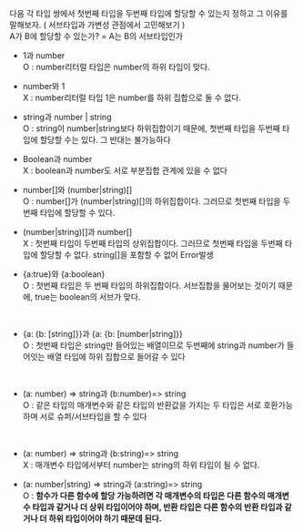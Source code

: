다음 각 타입 쌍에서 첫번째 타입을 두번째 타입에 할당할 수 있는지 정하고 그 이유를 말해보자. ( 서브타입과 가변성 관점에서 고민해보기 )<br>
A가 B에 할당할 수 있는가? = A는 B의 서브타입인가 <br>

- 1과 number<br>
  O : number리터럴 타입은 number의 하위 타입이 맞다. <br>
  
- number와 1<br>
  X : number리터럴 타입 1은 number를 하위 집합으로 둘 수 없다.<br>

- string과 number | string<br>
  O : string이 number|string보다 하위집합이기 때문에, 첫번째 타입을 두번째 타입에 할당할 수는 있다. 그 반대는 불가능하다<br>

- Boolean과 number<br>
  X : boolean과 number도 서로 부분집합 관계에 있을 수 없다 <br>
  
- number[]와 (number|string)[]<br>
  O : number[]가 (number|string)[]의 하위집합이다. 그러므로 첫번째 타입을 두번째 타입에 할당할 수 있다. <br>

- (number|string)[]과 number[]<br>
  X : 첫번째 타입이 두번째 타입의 상위집합이다. 그러므로 첫번째 타입을 두번째 타입에 할당할 수 없다. string[]을 포함할 수 없어 Error발생<br>

- {a:true}와 {a:boolean}<br>
  O : 첫번째 타입은 두 번째 타입의 하위집합이다. 서브집합을 물어보는 것이기 때문에, true는 boolean의 서브가 맞다.  
<br>

- {a: {b: [string]}}과 {a: {b: [number|string]}}<br>
  O : 첫번째 타입은 string만 들어있는 배열이므로 두번째에 string과 number가 들어잇는 배열 타입에 하위 집합으로 들어갈 수 있다 
<br>

- (a: number) => string과 (b:number)=> string<br>
  O : 같은 타입의 매개변수와 같은 타입의 반환값을 가지는 두 타입은 서로 호환가능하며 서로 슈퍼/서브타입을 할 수 있다 
<br>

- (a: number) => string과 (b:string)=> string<br>
  X : 매개변수 타입에서부터 number는 string의 하위 타입이 될 수 없다.<br>

- (a: number|string) => string과 (a:string)=> string<br>
  O : **함수가 다른 함수에 할당 가능하려면 각 매개변수의 타입은 다른 함수의 매개변수 타입과 같거나 더 상위 타입이어야 하며, 반환 타입은 다른 함수의 반환 타입과 같거나 더 하위 타입이어야 하기 때문데 된다.**